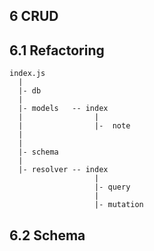## 6 CRUD

## 6.1 Refactoring
```
index.js
  |
  |- db
  |
  |- models   -- index
  |                |
  |                |-  note
  |
  |
  |- schema
  |
  |- resolver -- index
                   |
                   |- query
                   |
                   |- mutation
```

## 6.2 Schema
